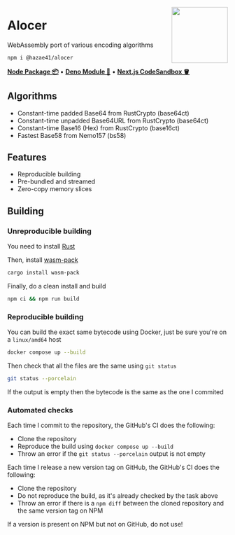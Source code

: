 <div>
  <img align="right" width="128" src="https://user-images.githubusercontent.com/4405263/264696872-ee6d5222-80f9-4dcb-8cb4-5e81166e25e7.png"/>
  <p></p>
</div>

# Alocer

WebAssembly port of various encoding algorithms

```bash
npm i @hazae41/alocer
```

[**Node Package 📦**](https://www.npmjs.com/package/@hazae41/alocer) • [**Deno Module 🦖**](https://deno.land/x/alocer) • [**Next.js CodeSandbox 🪣**](https://codesandbox.io/p/github/hazae41/alocer-example-next)

## Algorithms
- Constant-time padded Base64 from RustCrypto (base64ct)
- Constant-time unpadded Base64URL from RustCrypto (base64ct)
- Constant-time Base16 (Hex) from RustCrypto (base16ct)
- Fastest Base58 from Nemo157 (bs58)

## Features
- Reproducible building
- Pre-bundled and streamed
- Zero-copy memory slices

## Building

### Unreproducible building

You need to install [Rust](https://www.rust-lang.org/tools/install)

Then, install [wasm-pack](https://github.com/rustwasm/wasm-pack)

```bash
cargo install wasm-pack
```

Finally, do a clean install and build

```bash
npm ci && npm run build
```

### Reproducible building

You can build the exact same bytecode using Docker, just be sure you're on a `linux/amd64` host

```bash
docker compose up --build
```

Then check that all the files are the same using `git status`

```bash
git status --porcelain
```

If the output is empty then the bytecode is the same as the one I commited

### Automated checks

Each time I commit to the repository, the GitHub's CI does the following:
- Clone the repository
- Reproduce the build using `docker compose up --build`
- Throw an error if the `git status --porcelain` output is not empty

Each time I release a new version tag on GitHub, the GitHub's CI does the following:
- Clone the repository
- Do not reproduce the build, as it's already checked by the task above
- Throw an error if there is a `npm diff` between the cloned repository and the same version tag on NPM

If a version is present on NPM but not on GitHub, do not use!
